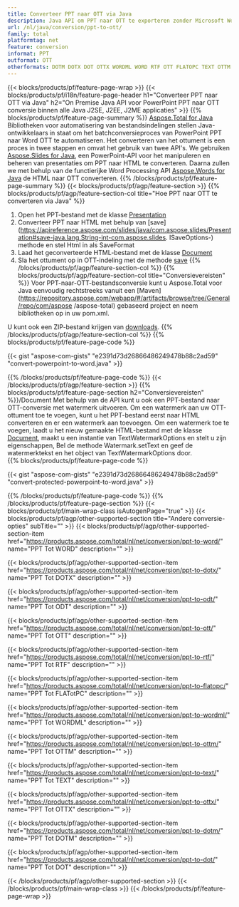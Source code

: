 ```yaml
---
title: Converteer PPT naar OTT via Java
description: Java API om PPT naar OTT te exporteren zonder Microsoft Word of PowerPoint te gebruiken
url: /nl/java/conversion/ppt-to-ott/
family: total
platformtag: net
feature: conversion
informat: PPT
outformat: OTT
otherformats: DOTM DOTX DOT OTTX WORDML WORD RTF OTT FLATOPC TEXT OTTM ODT
---
```

{{< blocks/products/pf/feature-page-wrap >}}
{{< blocks/products/pf/i18n/feature-page-header h1="Converteer PPT naar OTT via Java" h2="On Premise Java API voor PowerPoint PPT naar OTT conversie binnen alle Java J2SE, J2EE, J2ME applicaties" >}}
{{% blocks/products/pf/feature-page-summary %}}
[Aspose.Total for Java](https://products.aspose.com/total/java/) Bibliotheken voor automatisering van bestandsindelingen stellen Java-ontwikkelaars in staat om het batchconversieproces van PowerPoint PPT naar Word OTT te automatiseren. Het converteren van het ottument is een proces in twee stappen en omvat het gebruik van twee API's. We gebruiken [Aspose.Slides for Java](https://products.aspose.com/slides/java/), een PowerPoint-API voor het manipuleren en beheren van presentaties om PPT naar HTML te converteren. Daarna zullen we met behulp van de functierijke Word Processing API [Aspose.Words for Java](https://products.aspose.com/words/java/) de HTML naar OTT converteren.
{{% /blocks/products/pf/feature-page-summary  %}}
{{< blocks/products/pf/agp/feature-section >}}
{{% blocks/products/pf/agp/feature-section-col title="Hoe PPT naar OTT te converteren via Java" %}}
1. Open het PPT-bestand met de klasse [Presentation](https://apireference.aspose.com/slides/java/com.aspose.slides/Presentation)
2. Converteer PPT naar HTML met behulp van [save](https://apireference.aspose.com/slides/java/com.aspose.slides/Presentation#save-java.lang.String-int-com.aspose.slides. ISaveOptions-) methode en stel Html in als SaveFormat
3. Laad het geconverteerde HTML-bestand met de klasse [Document](https://apireference.aspose.com/words/java/com.aspose.words/Document)
4. Sla het ottument op in OTT-indeling met de methode [save](https://apireference.aspose.com/words/java/com.aspose.words/Document#save(java.lang.String,int))
{{% /blocks/products/pf/agp/feature-section-col %}}
{{% blocks/products/pf/agp/feature-section-col title="Conversievereisten" %}}
Voor PPT-naar-OTT-bestandsconversie kunt u Aspose.Total voor Java eenvoudig rechtstreeks vanuit een [Maven](https://repository.aspose.com/webapp/#/artifacts/browse/tree/General/repo/com/aspose /aspose-total) gebaseerd project en neem bibliotheken op in uw pom.xml.

U kunt ook een ZIP-bestand krijgen van [downloads](https://downloads.aspose.com/total/java).
{{% /blocks/products/pf/agp/feature-section-col %}}
{{% blocks/products/pf/feature-page-code %}}

{{< gist "aspose-com-gists" "e2391d73d26866486249478b88c2ad59" "convert-powerpoint-to-word.java" >}}


{{% /blocks/products/pf/feature-page-code %}}
{{< /blocks/products/pf/agp/feature-section >}}
{{% blocks/products/pf/feature-page-section  h2="Conversievereisten" %}}/Document
Met behulp van de API kunt u ook een PPT-bestand naar OTT-conversie met watermerk uitvoeren. Om een watermerk aan uw OTT-ottument toe te voegen, kunt u het PPT-bestand eerst naar HTML converteren en er een watermerk aan toevoegen. Om een watermerk toe te voegen, laadt u het nieuw gemaakte HTML-bestand met de klasse [Document](https://apireference.aspose.com/words/java/com.aspose.words/Ottument), maakt u een instantie van TextWatermarkOptions en stelt u zijn eigenschappen, Bel de methode Watermark.setText en geef de watermerktekst en het object van TextWatermarkOptions door.  
{{% blocks/products/pf/feature-page-code %}}

{{< gist "aspose-com-gists" "e2391d73d26866486249478b88c2ad59" "convert-protected-powerpoint-to-word.java" >}}

{{% /blocks/products/pf/feature-page-code  %}}
{{% /blocks/products/pf/feature-page-section %}}
{{< blocks/products/pf/main-wrap-class isAutogenPage="true" >}}
{{< blocks/products/pf/agp/other-supported-section title="Andere conversie-opties" subTitle="" >}}
{{< blocks/products/pf/agp/other-supported-section-item href="https://products.aspose.com/total/nl/net/conversion/ppt-to-word/" name="PPT Tot WORD" description="" >}}

{{< blocks/products/pf/agp/other-supported-section-item href="https://products.aspose.com/total/nl/net/conversion/ppt-to-dotx/" name="PPT Tot DOTX" description="" >}}

{{< blocks/products/pf/agp/other-supported-section-item href="https://products.aspose.com/total/nl/net/conversion/ppt-to-odt/" name="PPT Tot ODT" description="" >}}

{{< blocks/products/pf/agp/other-supported-section-item href="https://products.aspose.com/total/nl/net/conversion/ppt-to-ott/" name="PPT Tot OTT" description="" >}}

{{< blocks/products/pf/agp/other-supported-section-item href="https://products.aspose.com/total/nl/net/conversion/ppt-to-rtf/" name="PPT Tot RTF" description="" >}}

{{< blocks/products/pf/agp/other-supported-section-item href="https://products.aspose.com/total/nl/net/conversion/ppt-to-flatopc/" name="PPT Tot FLATotPC" description="" >}}

{{< blocks/products/pf/agp/other-supported-section-item href="https://products.aspose.com/total/nl/net/conversion/ppt-to-wordml/" name="PPT Tot WORDML" description="" >}}

{{< blocks/products/pf/agp/other-supported-section-item href="https://products.aspose.com/total/nl/net/conversion/ppt-to-ottm/" name="PPT Tot OTTM" description="" >}}

{{< blocks/products/pf/agp/other-supported-section-item href="https://products.aspose.com/total/nl/net/conversion/ppt-to-text/" name="PPT Tot TEXT" description="" >}}

{{< blocks/products/pf/agp/other-supported-section-item href="https://products.aspose.com/total/nl/net/conversion/ppt-to-ottx/" name="PPT Tot OTTX" description="" >}}

{{< blocks/products/pf/agp/other-supported-section-item href="https://products.aspose.com/total/nl/net/conversion/ppt-to-dotm/" name="PPT Tot DOTM" description="" >}}

{{< blocks/products/pf/agp/other-supported-section-item href="https://products.aspose.com/total/nl/net/conversion/ppt-to-dot/" name="PPT Tot DOT" description="" >}}


{{< /blocks/products/pf/agp/other-supported-section >}}
{{< /blocks/products/pf/main-wrap-class >}}
{{< /blocks/products/pf/feature-page-wrap >}}